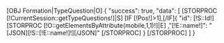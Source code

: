 [OBJ Formation|TypeQuestion|O]
{
    "success": true,
    "data": [
        [STORPROC [!CurrentSession::getTypeQuestions!]|S]
            [IF [!Pos!]>1],[/IF]{
                "id": [!S::Id!]
                [STORPROC [!O::getElementsByAttribute(mobile,1,1)!]|E]
                ,"[!E::name!]": "[JSON][!S::[!E::name!]!][/JSON]"
                [/STORPROC]
            }
        [/STORPROC]
    ]
}
